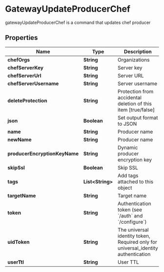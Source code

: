 

# GatewayUpdateProducerChef

gatewayUpdateProducerChef is a command that updates chef producer

## Properties

Name | Type | Description | Notes
------------ | ------------- | ------------- | -------------
**chefOrgs** | **String** | Organizations |  [optional]
**chefServerKey** | **String** | Server key |  [optional]
**chefServerUrl** | **String** | Server URL |  [optional]
**chefServerUsername** | **String** | Server username |  [optional]
**deleteProtection** | **String** | Protection from accidental deletion of this item [true/false] |  [optional]
**json** | **Boolean** | Set output format to JSON |  [optional]
**name** | **String** | Producer name | 
**newName** | **String** | Producer name |  [optional]
**producerEncryptionKeyName** | **String** | Dynamic producer encryption key |  [optional]
**skipSsl** | **Boolean** | Skip SSL |  [optional]
**tags** | **List&lt;String&gt;** | Add tags attached to this object |  [optional]
**targetName** | **String** | Target name |  [optional]
**token** | **String** | Authentication token (see &#x60;/auth&#x60; and &#x60;/configure&#x60;) |  [optional]
**uidToken** | **String** | The universal identity token, Required only for universal_identity authentication |  [optional]
**userTtl** | **String** | User TTL |  [optional]



